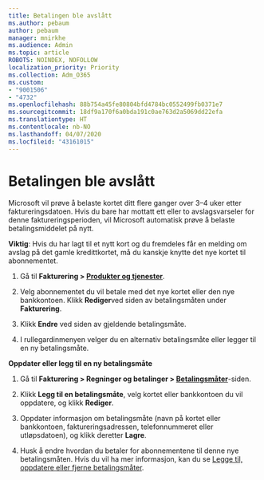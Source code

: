 ```yaml
---
title: Betalingen ble avslått
ms.author: pebaum
author: pebaum
manager: mnirkhe
ms.audience: Admin
ms.topic: article
ROBOTS: NOINDEX, NOFOLLOW
localization_priority: Priority
ms.collection: Adm_O365
ms.custom:
- "9001506"
- "4732"
ms.openlocfilehash: 88b754a45fe80804bfd4784bc0552499fb0371e7
ms.sourcegitcommit: 18df9a170f6a0bda191c0ae763d2a5069dd22efa
ms.translationtype: HT
ms.contentlocale: nb-NO
ms.lasthandoff: 04/07/2020
ms.locfileid: "43161015"
---
```

# <a name="your-payment-was-declined"></a>Betalingen ble avslått

Microsoft vil prøve å belaste kortet ditt flere ganger over 3–4 uker etter faktureringsdatoen.  Hvis du bare har mottatt ett eller to avslagsvarseler for denne faktureringsperioden, vil Microsoft automatisk prøve å belaste betalingsmiddelet på nytt.  

**Viktig**: Hvis du har lagt til et nytt kort og du fremdeles får en melding om avslag på det gamle kredittkortet, må du kanskje knytte det nye kortet til abonnementet.

1. Gå til **Fakturering > [Produkter og tjenester](https://go.microsoft.com/fwlink/p/?linkid=842054)**.

2. Velg abonnementet du vil betale med det nye kortet eller den nye bankkontoen. Klikk **Rediger**ved siden av betalingsmåten under **Fakturering**.

3. Klikk **Endre** ved siden av gjeldende betalingsmåte.

4. I rullegardinmenyen velger du en alternativ betalingsmåte eller legger til en ny betalingsmåte.

**Oppdater eller legg til en ny betalingsmåte**

1. Gå til **Fakturering > Regninger og betalinger > [Betalingsmåter](https://go.microsoft.com/fwlink/p/?linkid=2018806)**-siden.

2. Klikk **Legg til en betalingsmåte**, velg kortet eller bankkontoen du vil oppdatere, og klikk **Rediger**.

3. Oppdater informasjon om betalingsmåte (navn på kortet eller bankkontoen, faktureringsadressen, telefonnummeret eller utløpsdatoen), og klikk deretter **Lagre**.

4. Husk å endre hvordan du betaler for abonnementene til denne nye betalingsmåten. Hvis du vil ha mer informasjon, kan du se [Legge til, oppdatere eller fjerne betalingsmåter](https://go.microsoft.com/fwlink/?linkid=2118133). 

